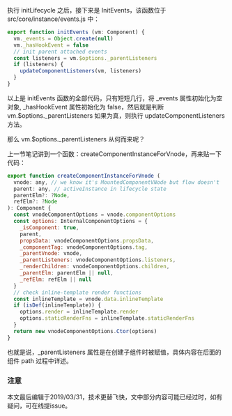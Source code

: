执行 initLifecycle 之后，接下来是 InitEvents，该函数位于 src/core/instance/events.js 中：

``` javascript
export function initEvents (vm: Component) {
  vm._events = Object.create(null)
  vm._hasHookEvent = false
  // init parent attached events
  const listeners = vm.$options._parentListeners
  if (listeners) {
    updateComponentListeners(vm, listeners)
  }
}
```

以上是 initEvents 函数的全部代码，只有短短几行，将 _events 属性初始化为空对象, _hasHookEvent 属性初始化为 false，然后就是判断 vm.$options._parentListeners 如果为真，则执行 updateComponentListeners 方法。

那么 vm.$options._parentListeners 从何而来呢？

上一节笔记讲到一个函数：createComponentInstanceForVnode，再来贴一下代码：

``` javascript
export function createComponentInstanceForVnode (
  vnode: any, // we know it's MountedComponentVNode but flow doesn't
  parent: any, // activeInstance in lifecycle state
  parentElm?: ?Node,
  refElm?: ?Node
): Component {
  const vnodeComponentOptions = vnode.componentOptions
  const options: InternalComponentOptions = {
    _isComponent: true,
    parent,
    propsData: vnodeComponentOptions.propsData,
    _componentTag: vnodeComponentOptions.tag,
    _parentVnode: vnode,
    _parentListeners: vnodeComponentOptions.listeners,
    _renderChildren: vnodeComponentOptions.children,
    _parentElm: parentElm || null,
    _refElm: refElm || null
  }
  // check inline-template render functions
  const inlineTemplate = vnode.data.inlineTemplate
  if (isDef(inlineTemplate)) {
    options.render = inlineTemplate.render
    options.staticRenderFns = inlineTemplate.staticRenderFns
  }
  return new vnodeComponentOptions.Ctor(options)
}
```

也就是说，_parentListeners 属性是在创建子组件时被赋值，具体内容在后面的组件 path 过程中详述。

### 注意
本文最后编辑于2019/03/31，技术更替飞快，文中部分内容可能已经过时，如有疑问，可在线提issue。